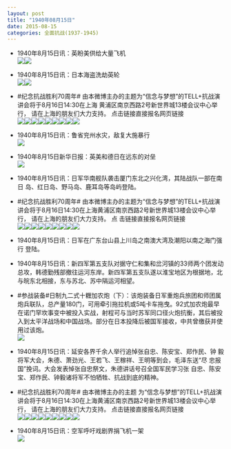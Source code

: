 ```yaml
---
layout: post
title: "1940年08月15日"
date: 2015-08-15
categories: 全面抗战(1937-1945)
---
```


<meta name="referrer" content="no-referrer" />

- 1940年8月15日讯：英盼美供给大量飞机 <br/><img src="https://ww4.sinaimg.cn/large/aca367d8jw1ev3ozjuas5j20en08owg8.jpg" /><img src="https://ww3.sinaimg.cn/large/aca367d8jw1ev3ozki9wxj205a08hwez.jpg" />

- 1940年8月15日讯：日本海盗洗劫英轮 <br/><img src="https://ww3.sinaimg.cn/large/aca367d8jw1ev3n92r2f2j207w075gm0.jpg" /><img src="https://ww2.sinaimg.cn/large/aca367d8jw1ev3n93e01sj20nf07cta9.jpg" />

- #纪念抗战胜利70周年# 由本微博主办的主题为“信念与梦想”的TELL+抗战演讲会将于8月16日14:30在上海 黄浦区南京西路2号新世界城13楼会议中心举行， 请在上海的朋友们大力支持。 点击链接直接报名网页链接 <br/><img src="https://ww3.sinaimg.cn/large/aca367d8jw1ev3lt1mtzpj209k0b4wfd.jpg" /><img src="https://ww3.sinaimg.cn/large/aca367d8jw1ev3lt1v328j206y095jrn.jpg" /><img src="https://ww3.sinaimg.cn/large/aca367d8jw1ev3lt1zr8mj20i20pxmyf.jpg" /><img src="https://ww1.sinaimg.cn/large/aca367d8jw1ev3lt26pr0j20i20nzdh6.jpg" /><img src="https://ww3.sinaimg.cn/large/aca367d8jw1ev3lt2kbipj21kw11xgq9.jpg" /><img src="https://ww4.sinaimg.cn/large/aca367d8jw1ev3lt2oi4wj206404g3yn.jpg" /><img src="https://ww1.sinaimg.cn/large/aca367d8jw1ev3lt2tpwoj20a00dntal.jpg" /><img src="https://ww3.sinaimg.cn/large/aca367d8jw1ev3lt35zgjj20dw08wmyx.jpg" /><img src="https://ww4.sinaimg.cn/large/aca367d8jw1ev3lt3at0pj20dw09kjsj.jpg" />

- 1940年8月15日讯：鲁省兖州水灾，敌复大施暴行 <br/><img src="https://ww1.sinaimg.cn/large/aca367d8jw1ev3lioh4hyj20hl0e90ut.jpg" />

- 1940年8月15日新华日报：英美和德日在远东的对垒 <br/><img src="https://ww1.sinaimg.cn/large/aca367d8jw1ev3js84iedj21240hy0zl.jpg" />

- 1940年8月15日讯：日军华南舰队袭击厦门东北之兴化湾，其陆战队一部在南日 岛、红日岛、野马岛、鹿耳岛等岛屿登陆。 

- #纪念抗战胜利70周年# 由本微博主办的主题为“信念与梦想”的TELL+抗战演讲会将于8月16日14:30在上海黄浦区南京西路2号新世界城13楼会议中心举行， 请在上海的朋友们大力支持。 点 击链接直接报名网页链接 <br/><img src="https://ww1.sinaimg.cn/large/aca367d8jw1ev3675v0ihj20i90d8wge.jpg" /><img src="https://ww4.sinaimg.cn/large/aca367d8jw1ev36760ydyj20cc0fugm3.jpg" /><img src="https://ww3.sinaimg.cn/large/aca367d8jw1ev367667pmj208c08faaj.jpg" /><img src="https://ww1.sinaimg.cn/large/aca367d8jw1ev367674slj20ci084405.jpg" /><img src="https://ww1.sinaimg.cn/large/aca367d8jw1ev3676ggg1j21kw11xgq9.jpg" /><img src="https://ww1.sinaimg.cn/large/aca367d8jw1ev3676qkrsj20b408kq3c.jpg" /><img src="https://ww1.sinaimg.cn/large/aca367d8jw1ev3676n5m7j20af0ciaa5.jpg" /><img src="https://ww4.sinaimg.cn/large/aca367d8jw1ev3676qezpj204904u3yf.jpg" /><img src="https://ww3.sinaimg.cn/large/aca367d8jw1ev3676s525j20dw0asadm.jpg" />

- 1940年8月15日讯：日军在广东台山县上川岛之南澳大湾及潮阳以南之海门强行 登陆。 

- 1940年8月15日讯：新四军第五支队对据守仁和集和岔河镇的33师两个团发动总攻，韩德勤残部撤往运河东岸。新四军第五支队遂以淮宝地区为根据地，北与皖东北相接，东与苏北、苏中隔运河相望。 

- #参战装备#日制九二式十糎加农炮（下）：该炮装备日军重炮兵旅团和师团属炮兵联队，总产量180门，可用牵引拖拉机或5吨卡车拖曳。92式加农炮最早在诺门罕坎事变中被投入实战，射程可与当时苏军同口径火炮抗衡，其后被投入到太平洋战场和中国战场。部分在日本投降后被国军接收，中共曾缴获并使用过该炮。 <br/><img src="https://ww4.sinaimg.cn/large/aca367d8jw1ev32fwvp78j20gn1hl484.jpg" />

- 1940年8月15日讯：延安各界千余人举行追悼张自忠、陈安宝、郑作民、钟 毅将军大会，朱德、萧劲光、王若飞、王稼祥、王明等到会，毛泽东送“尽 忠报国”挽词。大会发表悼张自忠祭文，朱德讲话号召全国军民学习张 自忠、陈安宝、郑作民、钟毅诸将军不怕牺牲、抗战到底的精神。 

- #纪念抗战胜利70周年# 由本微博主办的主题 为“信念与梦想”的TELL+抗战演讲会将于8月16日14:30在上海黄浦区南京西路2号新世界城13楼会议中心举行， 请在上海的朋友们大力支持。 点击链接直接报名网页链接 <br/><img src="https://ww2.sinaimg.cn/large/aca367d8jw1ev2xj27or1j208i0b4jrn.jpg" /><img src="https://ww2.sinaimg.cn/large/aca367d8jw1ev2xj2drm0j206908ct8z.jpg" /><img src="https://ww4.sinaimg.cn/large/aca367d8jw1ev2xj2dr5pj209z0dw74n.jpg" /><img src="https://ww3.sinaimg.cn/large/aca367d8jw1ev2xj2dqquj20b408gdgl.jpg" /><img src="https://ww2.sinaimg.cn/large/aca367d8jw1ev2xj2npsfj21kw11xgq9.jpg" /><img src="https://ww2.sinaimg.cn/large/aca367d8jw1ev2xj2q6gzj208r0apq43.jpg" /><img src="https://ww1.sinaimg.cn/large/aca367d8jw1ev2xj2ru0pj20hs0dcmy5.jpg" /><img src="https://ww1.sinaimg.cn/large/aca367d8jw1ev2xj2tz1pj208c05odg4.jpg" /><img src="https://ww4.sinaimg.cn/large/aca367d8jw1ev2xj2wimej204o034a9w.jpg" />

- 1940年8月15日讯：空军呼吁戏剧界捐飞机一架 <br/><img src="https://ww4.sinaimg.cn/large/aca367d8jw1ev2x8l2zujj20ei06xwg3.jpg" />

